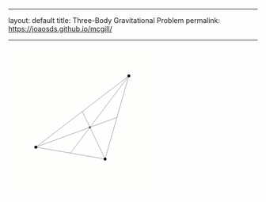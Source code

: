 
---

layout: default
title: Three-Body Gravitational Problem
permalink: https://joaosds.github.io/mcgill/

---
 
<p class="aligncenter">
<img src="/mcgill/3body.gif" alt="Loading" title="Loading" class="center" />
</p>


